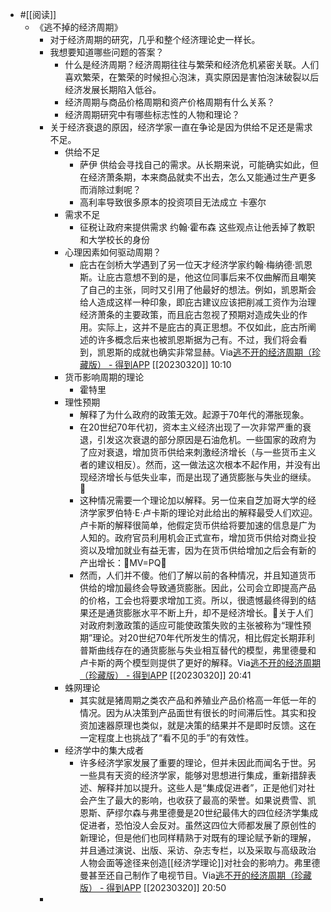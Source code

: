 - #[[阅读]]
    - 《逃不掉的经济周期》
        - 对于经济周期的研究，几乎和整个经济理论史一样长。
        - 我想要知道哪些问题的答案？
            - 什么是经济周期？经济周期往往与繁荣和经济危机紧密关联。人们喜欢繁荣，在繁荣的时候担心泡沫，真实原因是害怕泡沫破裂以后经济发展长期陷入低谷。
            - 经济周期与商品价格周期和资产价格周期有什么关系？
            - 经济周期研究中有哪些标志性的人物和理论？
        - 关于经济衰退的原因，经济学家一直在争论是因为供给不足还是需求不足。
            - 供给不足
                - 萨伊 供给会寻找自己的需求。从长期来说，可能确实如此，但在经济萧条期，本来商品就卖不出去，怎么又能通过生产更多而消除过剩呢？
                - 高利率导致很多原本的投资项目无法成立 卡塞尔
            - 需求不足
                - 征税让政府来提供需求 约翰·霍布森 这些观点让他丢掉了教职和大学校长的身份
            - 心理因素如何驱动周期？
                - 庇古在剑桥大学遇到了另一位天才经济学家约翰·梅纳德·凯恩斯。让庇古意想不到的是，他这位同事后来不仅曲解而且嘲笑了自己的主张，同时又引用了他最好的想法。例如，凯恩斯会给人造成这样一种印象，即庇古建议应该把削减工资作为治理经济萧条的主要政策，而且庇古忽视了预期对造成失业的作用。实际上，这并不是庇古的真正思想。不仅如此，庇古所阐述的许多概念后来也被凯恩斯据为己有。不过，我们将会看到，凯恩斯的成就也确实非常显赫。Via[逃不开的经济周期（珍藏版） - 得到APP](https://www.dedao.cn/ebook/reader?id=z4R9BQ7pP4ZEaXYkx8KvRdljeyqo608dgN01m2bMAO9NnDL7gBGQr5VzJqrvmEVN) [[20230320]] 10:10
            - 货币影响周期的理论
                - 霍特里
            - 理性预期
                - 解释了为什么政府的政策无效。起源于70年代的滞胀现象。
                - 在20世纪70年代初，资本主义经济出现了一次非常严重的衰退，引发这次衰退的部分原因是石油危机。一些国家的政府为了应对衰退，增加货币供给来刺激经济增长（与一些货币主义者的建议相反）。然而，这一做法这次根本不起作用，并没有出现经济增长与低失业率，而是出现了通货膨胀与失业的继续。🌱
                - 这种情况需要一个理论加以解释。另一位来自芝加哥大学的经济学家罗伯特·E·卢卡斯的理论对此给出的解释最受人们欢迎。卢卡斯的解释很简单，他假定货币供给将要加速的信息是广为人知的。政府官员利用机会正式宣布，增加货币供给对商业投资以及增加就业有益无害，因为在货币供给增加之后会有新的产出增长：🌱MV=PQ🌱
                - 然而，人们并不傻。他们了解以前的各种情况，并且知道货币供给的增加最终会导致通货膨胀。因此，公司会立即提高产品的价格，工会也将要求增加工资。所以，很遗憾最终得到的结果还是通货膨胀水平不断上升，却不是经济增长。🌱关于人们对政府刺激政策的适应可能使政策失败的主张被称为“理性预期”理论。对20世纪70年代所发生的情况，相比假定长期菲利普斯曲线存在的通货膨胀与失业相互替代的模型，弗里德曼和卢卡斯的两个模型则提供了更好的解释。Via[逃不开的经济周期（珍藏版） - 得到APP](https://www.dedao.cn/ebook/reader?id=z4R9BQ7pP4ZEaXYkx8KvRdljeyqo608dgN01m2bMAO9NnDL7gBGQr5VzJqrvmEVN) [[20230320]] 20:41
            - 蛛网理论
                - 其实就是猪周期之类农产品和养殖业产品价格高一年低一年的情况。因为从决策到产品面世有很长的时间滞后性。其实和投资加速器原理也类似，就是决策的结果并不是即时反馈。这在一定程度上也挑战了“看不见的手”的有效性。
            - 经济学中的集大成者
                - 许多经济学家发展了重要的理论，但并未因此而闻名于世。另一些具有天资的经济学家，能够对思想进行集成，重新措辞表述、解释并加以提升。这些人是“集成促进者”，正是他们对社会产生了最大的影响，也收获了最高的荣誉。如果说费雪、凯恩斯、萨缪尔森与弗里德曼是20世纪最伟大的四位经济学集成促进者，恐怕没人会反对。虽然这四位大师都发展了原创性的新理论，但是他们也同样精熟于对既有的理论赋予新的理解，并且通过演说、出版、采访、杂志专栏，以及采取与高级政治人物会面等途径来创造[[经济学理论]]对社会的影响力。弗里德曼甚至还自己制作了电视节目。Via[逃不开的经济周期（珍藏版） - 得到APP](https://www.dedao.cn/ebook/reader?id=z4R9BQ7pP4ZEaXYkx8KvRdljeyqo608dgN01m2bMAO9NnDL7gBGQr5VzJqrvmEVN) [[20230320]] 20:50
        - 
